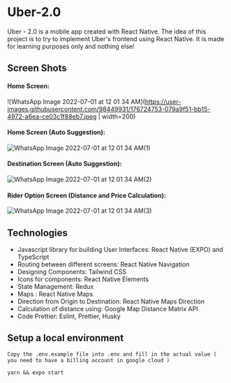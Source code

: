 # Uber-2.0
Uber - 2.0 is a mobile app created with React Native. The idea of this project is to try to implement Uber's frontend using React Native. It is made for learning purposes only and nothing else!

## Screen Shots

#### Home Screen: 
![WhatsApp Image 2022-07-01 at 12 01 34 AM](https://user-images.githubusercontent.com/98449931/176724753-079a9f51-bb15-4972-a6ea-ce03c1f88eb7.jpeg | width=200)

#### Home Screen (Auto Suggestion): 
![WhatsApp Image 2022-07-01 at 12 01 34 AM(1)](https://user-images.githubusercontent.com/98449931/176725308-9f2455dd-400a-42e3-bb15-2bcac895b1e3.jpeg)

#### Destination Screen (Auto Suggestion): 
![WhatsApp Image 2022-07-01 at 12 01 34 AM(2)](https://user-images.githubusercontent.com/98449931/176725445-ccd385c6-963f-4893-9f6d-da87081cbae4.jpeg)

#### Rider Option Screen (Distance and Price Calculation): 
![WhatsApp Image 2022-07-01 at 12 01 34 AM(3)](https://user-images.githubusercontent.com/98449931/176725687-29bd9930-fd9f-4e3c-9493-85bbd188f8a7.jpeg)

## Technologies

- Javascript library for building User Interfaces: React Native (EXPO) and TypeScript
- Routing between different screens: React Native Navigation
- Designing Components: Tailwind CSS
- Icons for components: React Native Elements
- State Management: Redux
- Maps : React Native Maps
- Direction from Origin to Destination: React Native Maps Direction
- Calculation of distance using: Google Map Distance Matrix API
- Code Prettier: Eslint, Prettier, Husky

## Setup a local environment

    Copy the .env.example file into .env and fill in the actual value ( you need to have a billing account in google cloud )
    
```
yarn && expo start
```
